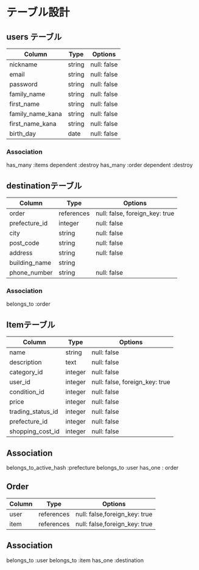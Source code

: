 # テーブル設計

## users テーブル

| Column           | Type   | Options     |
| --------------   | ------ | ----------- |
| nickname         | string | null: false |
| email            | string | null: false |
| password         | string | null: false |
| family_name      | string | null: false |
| first_name       | string | null: false |
| family_name_kana | string | null: false |
| first_name_kana  | string | null: false |
| birth_day	       | date	  | null: false |


### Association

has_many :items dependent :destroy
has_many :order dependent :destroy

##  destinationテーブル

| Column          | Type      | Options                       |
| --------------- | --------- | ----------------------------- |
|order          	| references|null: false, foreign_key: true |
|prefecture_id    | integer	  |null: false                    |
|city	            | string	  |null: false                    |
|post_code        | string    |null: false                    |
|address	        | string	  |null: false                    |
|building_name	  | string	  |                               |
|phone_number	    | string    |null: false                    |

### Association

belongs_to :order


## Itemテーブル

| Column            |	Type      |	Options                        |
| ----------------- | --------- | ------------------------------ |
| name              | string    | null: false                    |
| description       | text   	  | null: false                    |
| category_id	      | integer	  | null: false                    |
| user_id	          | integer	  | null: false, foreign_key: true |
| condition_id      | integer	  | null: false                    |
| price   	        | integer	  | null: false                    |
| trading_status_id | integer	  | null: false                    |
| prefecture_id     | integer   | null: false                    |
| shopping_cost_id  | integer   | null: false                    |

## Association

belongs_to_active_hash :prefecture
belongs_to :user
has_one : order

## Order

| Column        |	Type        |	Options                        |
| ------------- | ----------- | -----------------------------  |
| user          | references	| null: false,foreign_key: true  |
| item          | references	| null: false,foreign_key: true  |

## Association

belongs_to :user
belongs_to :item
has_one :destination